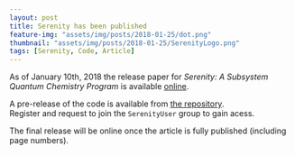 ```yaml
---
layout: post
title: Serenity has been published
feature-img: "assets/img/posts/2018-01-25/dot.png"
thumbnail: "assets/img/posts/2018-01-25/SerenityLogo.png"
tags: [Serenity, Code, Article]
---
```

As of January 10th, 2018 the release paper for *Serenity: A Subsystem Quantum Chemistry Program*
is available [online](https://dx.doi.org/10.1002/jcc.25162).  
  
A pre-release of the code is available from [the repository](https://thclab.uni-muenster.de).  
Register and request to join the `SerenityUser` group to gain acess.  
  
The final release will be online once the article is fully published (including page numbers).

